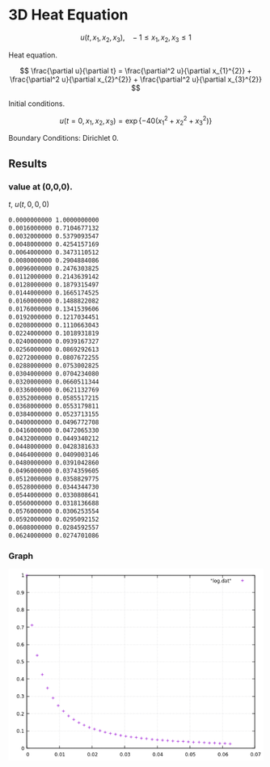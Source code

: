 # 3D Heat Equation

$$
u(t,x_{1},x_{2},x_{3}), \ \ \ -1 \le x_{1}, x_{2}, x_{3} \le 1
$$

Heat equation.

$$
\frac{\partial u}{\partial t} = \frac{\partial^2 u}{\partial x_{1}^{2}} + \frac{\partial^2 u}{\partial x_{2}^{2}} + \frac{\partial^2 u}{\partial x_{3}^{2}}
$$

Initial conditions.

$$
u(t=0,x_{1},x_{2},x_{3}) = \exp \left\lbrace - 40 (x_{1}^{2} + x_{2}^{2} + x_{3}^{2})\right\rbrace
$$

Boundary Conditions: Dirichlet 0.

## Results

### value at (0,0,0).

$t$, $u(t,0,0,0)$

```
0.0000000000 1.0000000000
0.0016000000 0.7104677132
0.0032000000 0.5379093547
0.0048000000 0.4254157169
0.0064000000 0.3473110512
0.0080000000 0.2904884086
0.0096000000 0.2476303825
0.0112000000 0.2143639142
0.0128000000 0.1879315497
0.0144000000 0.1665174525
0.0160000000 0.1488822082
0.0176000000 0.1341539606
0.0192000000 0.1217034451
0.0208000000 0.1110663043
0.0224000000 0.1018931819
0.0240000000 0.0939167327
0.0256000000 0.0869292613
0.0272000000 0.0807672255
0.0288000000 0.0753002825
0.0304000000 0.0704234080
0.0320000000 0.0660511344
0.0336000000 0.0621132769
0.0352000000 0.0585517215
0.0368000000 0.0553179811
0.0384000000 0.0523713155
0.0400000000 0.0496772708
0.0416000000 0.0472065330
0.0432000000 0.0449340212
0.0448000000 0.0428381633
0.0464000000 0.0409003146
0.0480000000 0.0391042860
0.0496000000 0.0374359605
0.0512000000 0.0358829775
0.0528000000 0.0344344730
0.0544000000 0.0330808641
0.0560000000 0.0318136688
0.0576000000 0.0306253554
0.0592000000 0.0295092152
0.0608000000 0.0284592557
0.0624000000 0.0274701086
```

### Graph

![](graph.png)
